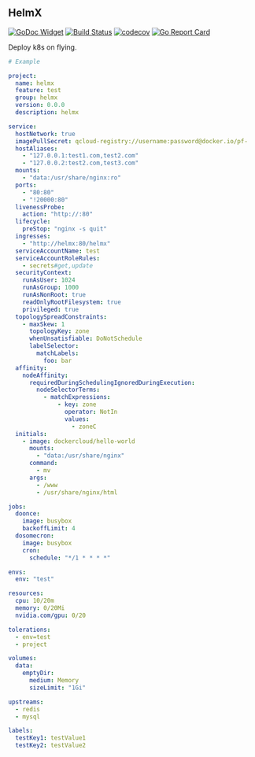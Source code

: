 ## HelmX

[![GoDoc Widget](https://godoc.org/github.com/go-courier/helmx?status.svg)](https://godoc.org/github.com/go-courier/helmx)
[![Build Status](https://travis-ci.org/go-courier/helmx.svg?branch=master)](https://travis-ci.org/go-courier/helmx)
[![codecov](https://codecov.io/gh/go-courier/helmx/branch/master/graph/badge.svg)](https://codecov.io/gh/go-courier/helmx)
[![Go Report Card](https://goreportcard.com/badge/github.com/go-courier/helmx)](https://goreportcard.com/report/github.com/go-courier/helmx)


Deploy k8s on flying.


```yaml
# Example

project:
  name: helmx
  feature: test
  group: helmx
  version: 0.0.0
  description: helmx

service:
  hostNetwork: true
  imagePullSecret: qcloud-registry://username:password@docker.io/pf-
  hostAliases:
    - "127.0.0.1:test1.com,test2.com"
    - "127.0.0.2:test2.com,test3.com"
  mounts:
    - "data:/usr/share/nginx:ro"
  ports:
    - "80:80"
    - "!20000:80"
  livenessProbe:
    action: "http://:80"
  lifecycle:
    preStop: "nginx -s quit"
  ingresses:
    - "http://helmx:80/helmx"
  serviceAccountName: test
  serviceAccountRoleRules:
    - secrets#get,update
  securityContext:
    runAsUser: 1024
    runAsGroup: 1000
    runAsNonRoot: true
    readOnlyRootFilesystem: true
    privileged: true
  topologySpreadConstraints:
    - maxSkew: 1
      topologyKey: zone
      whenUnsatisfiable: DoNotSchedule
      labelSelector:
        matchLabels:
          foo: bar
  affinity:
    nodeAffinity:
      requiredDuringSchedulingIgnoredDuringExecution:
        nodeSelectorTerms:
          - matchExpressions:
              - key: zone
                operator: NotIn
                values:
                  - zoneC
  initials:
    - image: dockercloud/hello-world
      mounts:
        - "data:/usr/share/nginx"
      command:
        - mv
      args:
        - /www
        - /usr/share/nginx/html

jobs:
  doonce:
    image: busybox
    backoffLimit: 4
  dosomecron:
    image: busybox
    cron:
      schedule: "*/1 * * * *"

envs:
  env: "test"

resources:
  cpu: 10/20m
  memory: 0/20Mi
  nvidia.com/gpu: 0/20

tolerations:
  - env=test
  - project

volumes:
  data:
    emptyDir:
      medium: Memory
      sizeLimit: "1Gi"

upstreams:
  - redis
  - mysql

labels:
  testKey1: testValue1
  testKey2: testValue2
```
